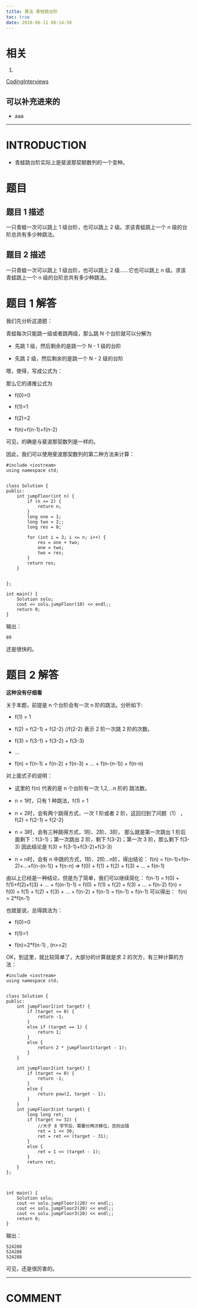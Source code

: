 ```yaml
---
title: 算法 青蛙跳台阶
toc: true
date: 2018-06-11 08:14:50
---
```



# 相关






  1.


[CodingInterviews](https://github.com/gatieme/CodingInterviews)







## 可以补充进来的






  * aaa





* * *





# INTRODUCTION






  * 青蛙跳台阶实际上是斐波那契额数列的一个变种。





# 题目




## 题目 1 描述


一只青蛙一次可以跳上 1 级台阶，也可以跳上 2 级。求该青蛙跳上一个 n 级的台阶总共有多少种跳法。


## 题目 2 描述


一只青蛙一次可以跳上 1 级台阶，也可以跳上 2 级……它也可以跳上 n 级。求该青蛙跳上一个 n 级的台阶总共有多少种跳法。


# [](https://github.com/gatieme/CodingInterviews/tree/master/009-%E6%96%90%E6%B3%A2%E9%82%A3%E5%A5%91%E6%95%B0%E5%88%97#%E5%88%86%E6%9E%90)题目 1 解答


我们先分析这道题：

青蛙每次只能跳一级或者跳两级，那么跳 N 个台阶就可以分解为




  * 先跳 1 级，然后剩余的是跳一个 N - 1 级的台阶


  * 先跳 2 级，然后剩余的是跳一个 N - 2 级的台阶


嗯，使得，写成公式为：

那么它的递推公式为


  * f(0)=0


  * f(1)=1


  * f(2)=2


  * f(n)=f(n-1)+f(n-2)


可见，的确是与斐波那契数列是一样的。

因此，我们可以使用斐波那契数列的第二种方法来计算：


    #include <iostream>
    using namespace std;


    class Solution {
    public:
    	int jumpFloor(int n) {
    		if (n <= 2) {
    			return n;
    		}
    		long one = 1;
    		long two = 2;;
    		long res = 0;

    		for (int i = 3; i <= n; i++) {
    			res = one + two;
    			one = two;
    			two = res;
    		}
    		return res;
    	}


    };

    int main() {
    	Solution solu;
    	cout << solu.jumpFloor(10) << endl;;
    	return 0;
    }


输出：


    89


还是很快的。


# 题目 2 解答


**这种没有仔细看**

关于本题，前提是 n 个台阶会有一次 n 阶的跳法。分析如下:




  * f(1) = 1


  * f(2) = f(2-1) + f(2-2) //f(2-2) 表示 2 阶一次跳 2 阶的次数。


  * f(3) = f(3-1) + f(3-2) + f(3-3)


  * ...


  * f(n) = f(n-1) + f(n-2) + f(n-3) + ... + f(n-(n-1)) + f(n-n)


对上面式子的说明：


  * 这里的 f(n) 代表的是 n 个台阶有一次 1,2,...n 阶的 跳法数。


  * n = 1时，只有 1 种跳法，f(1) = 1


  * n = 2时，会有两个跳得方式，一次 1 阶或者 2 阶，这回归到了问题（1） ，f(2) = f(2-1) + f(2-2)


  * n = 3时，会有三种跳得方式，1阶、2阶、3阶， 那么就是第一次跳出 1 阶后面剩下：f(3-1)；第一次跳出 2 阶，剩下 f(3-2)；第一次 3 阶，那么剩下 f(3-3) 因此结论是 f(3) = f(3-1)+f(3-2)+f(3-3)


  * n = n时，会有 n 中跳的方式，1阶、2阶...n阶，得出结论： f(n) = f(n-1)+f(n-2)+...+f(n-(n-1)) + f(n-n) => f(0) + f(1) + f(2) + f(3) + ... + f(n-1)


由以上已经是一种结论，但是为了简单，我们可以继续简化： f(n-1) = f(0) + f(1)+f(2)+f(3) + ... + f((n-1)-1) = f(0) + f(1) + f(2) + f(3) + ... + f(n-2) f(n) = f(0) + f(1) + f(2) + f(3) + ... + f(n-2) + f(n-1) = f(n-1) + f(n-1) 可以得出：  f(n) = 2*f(n-1)

也就是说，总得跳法为：


  * f(0)=0


  * f(1)=1


  * f(n)=2*f(n-1) , (n>=2)


OK，到这里，就比较简单了，大部分的计算就是求 2 的次方，有三种计算的方法：


    #include <iostream>
    using namespace std;


    class Solution {
    public:
    	int jumpFloor1(int target) {
    		if (target <= 0) {
    			return -1;
    		}
    		else if (target == 1) {
    			return 1;
    		}
    		else {
    			return 2 * jumpFloor1(target - 1);
    		}
    	}

    	int jumpFloor2(int target) {
    		if (target <= 0) {
    			return -1;
    		}
    		else {
    			return pow(2, target - 1);
    		}
    	}
    	int jumpFloor3(int target) {
    		long long ret;
    		if (target >= 32) {
    			//大于 8 字节后，需要分两次移位，否则出错
    			ret = 1 << 30;
    			ret = ret << (target - 31);
    		}
    		else {
    			ret = 1 << (target - 1);
    		}
    		return ret;
    	}
    };



    int main() {
    	Solution solu;
    	cout << solu.jumpFloor1(20) << endl;;
    	cout << solu.jumpFloor2(20) << endl;;
    	cout << solu.jumpFloor3(20) << endl;;
    	return 0;
    }


输出：


    524288
    524288
    524288


可见，还是很厉害的。







* * *





# COMMENT

